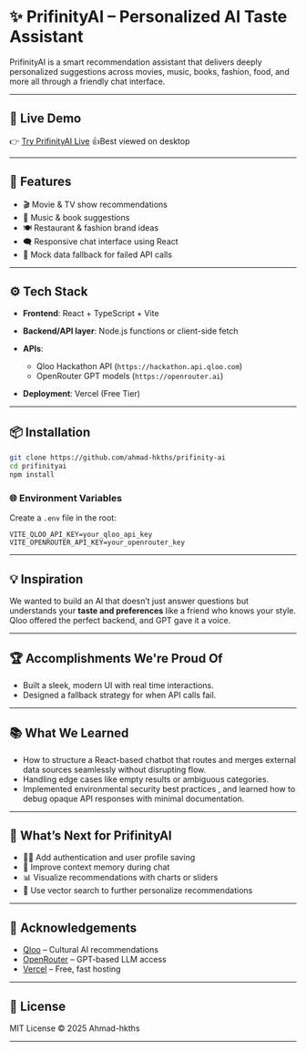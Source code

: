 
# ✨ PrifinityAI – Personalized AI Taste Assistant

PrifinityAI is a smart recommendation assistant that delivers deeply personalized suggestions across movies, music, books, fashion, food, and more all through a friendly chat interface.

---

## 🚀 Live Demo

👉 [Try PrifinityAI Live](prifinityai.vercel.app)
  👍Best viewed on desktop

---

## 📜 Features

* 🎬 Movie & TV show recommendations
* 🎵 Music & book suggestions
* 🍽️ Restaurant & fashion brand ideas
* 🗨️ Responsive chat interface using React 
* 🧪 Mock data fallback for failed API calls

---

## ⚙️ Tech Stack

* **Frontend**: React + TypeScript + Vite 
* **Backend/API layer**: Node.js functions or client-side fetch
* **APIs**:

  * Qloo Hackathon API (`https://hackathon.api.qloo.com`)
  * OpenRouter GPT models (`https://openrouter.ai`)
* **Deployment**: Vercel (Free Tier)

---

## 📦 Installation

```bash
git clone https://github.com/ahmad-hkths/prifinity-ai
cd prifinityai
npm install
```

### 🌐 Environment Variables

Create a `.env` file in the root:

```
VITE_QLOO_API_KEY=your_qloo_api_key
VITE_OPENROUTER_API_KEY=your_openrouter_key
```

---


## 💡 Inspiration

We wanted to build an AI that doesn’t just answer questions but understands your **taste and preferences**  like a friend who knows your style. Qloo offered the perfect backend, and GPT gave it a voice.

---

## 🏆 Accomplishments We're Proud Of

* Built a sleek, modern UI with real time interactions.
* Designed a fallback strategy for when API calls fail.

---

## 📚 What We Learned

* How to structure a React-based chatbot that routes and merges external data sources seamlessly without disrupting flow.
* Handling edge cases like empty results or ambiguous categories.
* Implemented environmental security best practices , and learned how to debug opaque API responses with minimal documentation.

---

## 🔮 What’s Next for PrifinityAI

* 🧑‍💼 Add authentication and user profile saving
* 🔁 Improve context memory during chat
* 📊 Visualize recommendations with charts or sliders
* 🧬 Use vector search to further personalize recommendations

---

## 🤝 Acknowledgements

* [Qloo](https://docs.qloo.com) – Cultural AI recommendations
* [OpenRouter](https://openrouter.ai) – GPT-based LLM access
* [Vercel](https://vercel.com) – Free, fast hosting

---

## 📄 License

MIT License © 2025 Ahmad-hkths

---


